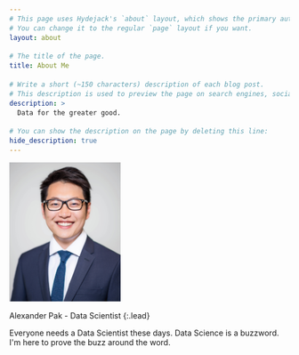 ```yaml
---
# This page uses Hydejack's `about` layout, which shows the primary author's picture and about text at the top.
# You can change it to the regular `page` layout if you want.
layout: about

# The title of the page.
title: About Me

# Write a short (~150 characters) description of each blog post.
# This description is used to preview the page on search engines, social media, etc.
description: >
  Data for the greater good.

# You can show the description on the page by deleting this line:
hide_description: true
---
```

<img src="/assets/img/profilepic.jpg" width="200" height = "250" />


Alexander Pak - Data Scientist
{:.lead}

Everyone needs a Data Scientist these days. Data Science is a buzzword. I'm here to prove the buzz around the word.
